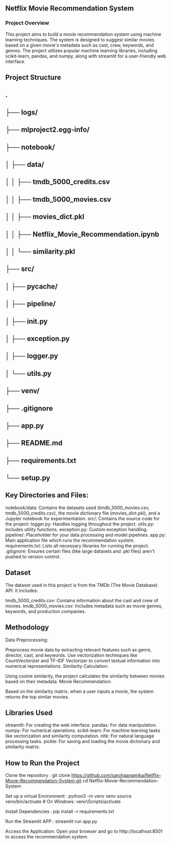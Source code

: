 ## Netflix Movie Recommendation System 

### Project Overview
This project aims to build a movie recommendation system using machine learning techniques. The system is designed to suggest similar movies based on a given movie's metadata such as cast, crew, keywords, and genres. The project utilizes popular machine learning libraries, including scikit-learn, pandas, and numpy, along with streamlit for a user-friendly web interface.

## Project Structure 
##    .
##    ├── logs/
##    ├── mlproject2.egg-info/
##    ├── notebook/
##    │   ├── data/
##    │   │   ├── tmdb_5000_credits.csv
##    │   │   ├── tmdb_5000_movies.csv
##    │   │   ├── movies_dict.pkl
##    │   │   ├── Netflix_Movie_Recommendation.ipynb
##    │   │   └── similarity.pkl
##    ├── src/
##    │   ├── __pycache__/
##    │   ├── pipeline/
##    │   ├── __init__.py
##    │   ├── exception.py
##    │   ├── logger.py
##    │   └── utils.py
##    ├── venv/
##    ├── .gitignore
##    ├── app.py
##    ├── README.md
##    ├── requirements.txt
##    └── setup.py

## Key Directories and Files:
notebook/data: Contains the datasets used (tmdb_5000_movies.csv, tmdb_5000_credits.csv), the movie dictionary file (movies_dict.pkl), and a Jupyter notebook for experimentation.
src/: Contains the source code for the project:
logger.py: Handles logging throughout the project.
utils.py: Includes utility functions.
exception.py: Custom exception handling.
pipeline/: Placeholder for your data processing and model pipelines.
app.py: Main application file which runs the recommendation system.
requirements.txt: Lists all necessary libraries for running the project.
.gitignore: Ensures certain files (like large datasets and .pkl files) aren't pushed to version control.

## Dataset
The dataset used in this project is from the TMDb (The Movie Database) API. It includes:

tmdb_5000_credits.csv: Contains information about the cast and crew of movies.
tmdb_5000_movies.csv: Includes metadata such as movie genres, keywords, and production companies.

## Methodology
Data Preprocessing:

Preprocess movie data by extracting relevant features such as genre, director, cast, and keywords.
Use vectorization techniques like CountVectorizer and TF-IDF Vectorizer to convert textual information into numerical representations.
Similarity Calculation:

Using cosine similarity, the project calculates the similarity between movies based on their metadata.
Movie Recommendation:

Based on the similarity matrix, when a user inputs a movie, the system returns the top similar movies.

## Libraries Used
streamlit: For creating the web interface.
pandas: For data manipulation.
numpy: For numerical operations.
scikit-learn: For machine learning tasks like vectorization and similarity computation.
nltk: For natural language processing tasks.
pickle: For saving and loading the movie dictionary and similarity matrix.

## How to Run the Project
Clone the repository :
git clone https://github.com/sarohaanamika/Netflix-Movie-Recommendation-System.git
cd Netflix-Movie-Recommendation-System

Set up a virtual Environment :
python3 -m venv venv
source venv/bin/activate   # On Windows: venv\Scripts\activate

Install Dependencies :
pip install -r requirements.txt

Run the Streamlit APP :
streamlit run app.py


Access the Application: Open your browser and go to http://localhost:8501 to access the recommendation system.
